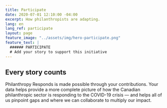 ```yaml
---
title: Participate
date: 2020-07-01 12:10:00 -04:00
excerpt: How philanthropists are adapting.
lang: en
lang_ref: participate
layout: page
feature_image: "../assets/img/hero-participate.png"
feature_text: |
  ###### PARTICIPATE
  # Add your story to support this initiative
---
```


## Every story counts

Philanthropy Responds is made possible through your contributions. Your data helps provide a more complete picture of how the Canadian philanthropic sector is responding to the COVID-19 crisis — and helps all of us pinpoint gaps and where we can collaborate to multiply our impact.
